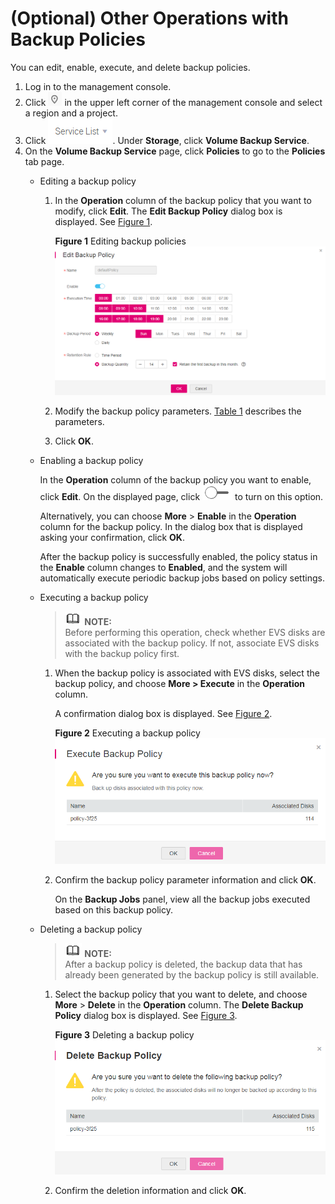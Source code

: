 # \(Optional\) Other Operations with Backup Policies<a name="EN-US_TOPIC_0112805388"></a>

You can edit, enable, execute, and delete backup policies.

1.  Log in to the management console.
2.  Click  ![](figures/icon-region.png)  in the upper left corner of the management console and select a region and a project.
3.  Click  ![](figures/service-list.png). Under  **Storage**, click  **Volume Backup Service**.
4.  On the  **Volume Backup Service**  page, click  **Policies**  to go to the  **Policies**  tab page.
    -   Editing a backup policy
        1.  In the  **Operation**  column of the backup policy that you want to modify, click  **Edit**. The  **Edit Backup Policy**  dialog box is displayed. See  [Figure 1](#fig435016474319).

            **Figure  1**  Editing backup policies<a name="fig435016474319"></a>  
            ![](figures/editing-backup-policies.png "editing-backup-policies")

        2.  Modify the backup policy parameters.  [Table 1](creating-a-backup-policy.md#table98735364165)  describes the parameters.
        3.  Click  **OK**.

    -   Enabling a backup policy

        In the  **Operation**  column of the backup policy you want to enable, click  **Edit**. On the displayed page, click  ![](figures/icon-off.png)  to turn on this option.

        Alternatively, you can choose  **More**  \>  **Enable**  in the  **Operation**  column for the backup policy. In the dialog box that is displayed asking your confirmation, click  **OK**.  

        After the backup policy is successfully enabled, the policy status in the  **Enable**  column changes to  **Enabled**, and the system will automatically execute periodic backup jobs based on policy settings.

    -   Executing a backup policy

        >![](public_sys-resources/icon-note.gif) **NOTE:**   
        >Before performing this operation, check whether EVS disks are associated with the backup policy. If not, associate EVS disks with the backup policy first.  

        1.  When the backup policy is associated with EVS disks, select the backup policy, and choose  **More \> Execute**  in the  **Operation**  column.

            A confirmation dialog box is displayed. See  [Figure 2](#fig94051617134914).

            **Figure  2**  Executing a backup policy<a name="fig94051617134914"></a>  
            ![](figures/executing-a-backup-policy.png "executing-a-backup-policy")

        2.  Confirm the backup policy parameter information and click  **OK**.

            On the  **Backup Jobs**  panel, view all the backup jobs executed based on this backup policy.

    -   Deleting a backup policy

        >![](public_sys-resources/icon-note.gif) **NOTE:**   
        >After a backup policy is deleted, the backup data that has already been generated by the backup policy is still available.  

        1.  Select the backup policy that you want to delete, and choose  **More**  \>  **Delete**  in the  **Operation**  column. The  **Delete Backup Policy**  dialog box is displayed. See  [Figure 3](#fig18975950185314).

            **Figure  3**  Deleting a backup policy<a name="fig18975950185314"></a>  
            ![](figures/deleting-a-backup-policy.png "deleting-a-backup-policy")

        2.  Confirm the deletion information and click  **OK**.



